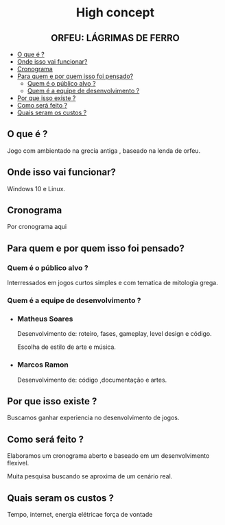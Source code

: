 <h1 align="center">High concept</h1>
<h2 align="center">ORFEU: LÁGRIMAS DE FERRO</h2>


- [O que é ?](#o-que-%c3%a9)
- [Onde isso vai funcionar?](#onde-isso-vai-funcionar)
- [Cronograma](#cronograma)
- [Para quem e por quem isso foi pensado?](#para-quem-e-por-quem-isso-foi-pensado)
  - [Quem é o público alvo ?](#quem-%c3%a9-o-p%c3%bablico-alvo)
  - [Quem é a equipe de desenvolvimento ?](#quem-%c3%a9-a-equipe-de-desenvolvimento)
- [Por que isso existe ?](#por-que-isso-existe)
- [Como será feito ?](#como-ser%c3%a1-feito)
- [Quais seram os custos ?](#quais-seram-os-custos)


 
## O que é ?

<p>Jogo com ambientado na grecia antiga , baseado na lenda de orfeu.</p>

## Onde isso vai funcionar?

<p>Windows 10 e Linux.</p>

## Cronograma

<p>Por cronograma aqui</p>

## Para quem e por quem isso foi pensado?


### Quem é o público alvo ?

<p>Interressados em jogos curtos simples e com tematica de mitologia grega.</p>

### Quem é a equipe de desenvolvimento ?

<ul>
  <li>
    <h3>Matheus Soares</h3> 
    <p> Desenvolvimento de: roteiro, fases, gameplay, level design e código.</p>
    <p>Escolha de estilo de arte e música.</p>   
  </li>
  <li>
    <h3>Marcos Ramon</h3>
    <p> Desenvolvimento de: código ,documentação e artes.</p>
  </li>
</ul>

## Por que isso existe ?

<p>Buscamos ganhar experiencia no desenvolvimento de jogos.</p>

## Como será feito ?

<p>Elaboramos um cronograma aberto e baseado em um desenvolvimento flexivel.</p>

<p>Muita pesquisa buscando se aproxima de um cenário real.</p>

## Quais seram os custos ?

<p>Tempo, internet, energia elétricae força de vontade</p>
